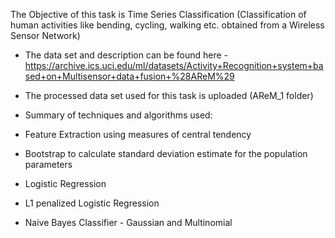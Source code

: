 The Objective of this task is Time Series Classification (Classification of human activities like bending, cycling, walking etc. obtained from a Wireless Sensor Network)

 - The data set and description can be found here - https://archive.ics.uci.edu/ml/datasets/Activity+Recognition+system+based+on+Multisensor+data+fusion+%28AReM%29
 - The processed data set used for this task is uploaded (AReM_1 folder)
 - Summary of techniques and algorithms used:

- Feature Extraction using measures of central tendency
- Bootstrap to calculate standard deviation estimate for the population parameters
- Logistic Regression
- L1 penalized Logistic Regression
- Naive Bayes Classifier - Gaussian and Multinomial
